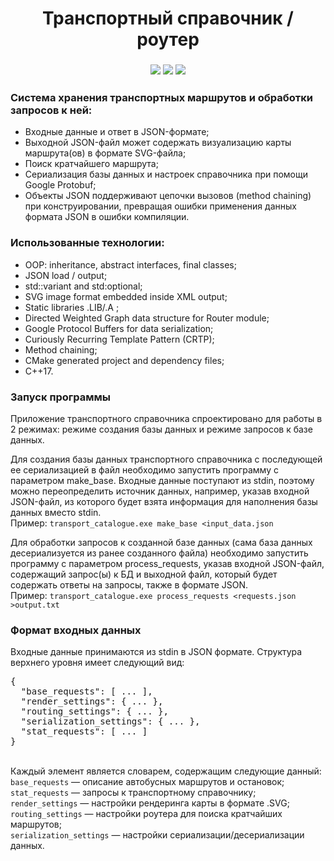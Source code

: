 <h1 align="center">Транспортный справочник / роутер</h1>
<h3 align="center"><img src="https://img.shields.io/badge/c++-%2300599C.svg?style=for-the-badge&logo=c%2B%2B&logoColor=white"> <img src="https://img.shields.io/badge/Visual%20Studio-5C2D91.svg?style=for-the-badge&logo=visual-studio&logoColor=white"> <img src="https://img.shields.io/badge/git-%23F05033.svg?style=for-the-badge&logo=git&logoColor=white"></h3>
<h3>Система хранения транспортных маршрутов и обработки запросов к ней:</h3>
<ul>
  <li>Входные данные и ответ в JSON-формате;</li>
  <li>Выходной JSON-файл может содержать визуализацию карты маршрута(ов) в формате SVG-файла;</li>
  <li>Поиск кратчайшего маршрута;</li>
  <li>Сериализация базы данных и настроек справочника при помощи Google Protobuf;</li>
  <li>Объекты JSON поддерживают цепочки вызовов (method chaining) при конструировании, превращая ошибки применения данных формата JSON в ошибки компиляции.</li>
</ul>
<h3>Использованные технологии:</h3>
<ul>
  <li>OOP: inheritance, abstract interfaces, final classes;</li>
  <li>JSON load / output;</li>
  <li>std::variant and std:optional;</li>
  <li>SVG image format embedded inside XML output;</li>
  <li>Static libraries .LIB/.A ;</li>
  <li>Directed Weighted Graph data structure for Router module;</li>
  <li>Google Protocol Buffers for data serialization;</li>
  <li>Curiously Recurring Template Pattern (CRTP);</li>
  <li>Method chaining;</li>
  <li>CMake generated project and dependency files;</li>
  <li>C++17.</li>
</ul>
<h3>Запуск программы</h3>
Приложение транспортного справочника спроектировано для работы в 2 режимах: режиме создания базы данных и режиме запросов к базе данных.

Для создания базы данных транспортного справочника с последующей ее сериализацией в файл необходимо запустить программу с параметром make_base. Входные данные поступают из stdin, поэтому можно переопределить источник данных, например, указав входной JSON-файл, из которого будет взята информация для наполнения базы данных вместо stdin.
<br>Пример: `transport_catalogue.exe make_base <input_data.json`

Для обработки запросов к созданной базе данных (сама база данных десериализуется из ранее созданного файла) необходимо запустить программу с параметром process_requests, указав входной JSON-файл, содержащий запрос(ы) к БД и выходной файл, который будет содержать ответы на запросы, также в формате JSON.
<br>Пример: `transport_catalogue.exe process_requests <requests.json >output.txt`
<h3>Формат входных данных</h3>
Входные данные принимаются из stdin в JSON формате. Структура верхнего уровня имеет следующий вид:
<pre>
{
  "base_requests": [ ... ],
  "render_settings": { ... },
  "routing_settings": { ... },
  "serialization_settings": { ... },
  "stat_requests": [ ... ]
}
</pre>
<br>Каждый элемент является словарем, содержащим следующие данный:
<br><code>base_requests</code> — описание автобусных маршрутов и остановок;
<br><code>stat_requests</code> — запросы к транспортному справочнику;
<br><code>render_settings</code> — настройки рендеринга карты в формате .SVG;
<br><code>routing_settings</code> — настройки роутера для поиска кратчайших маршрутов;
<br><code>serialization_settings</code> — настройки сериализации/десериализации данных.
